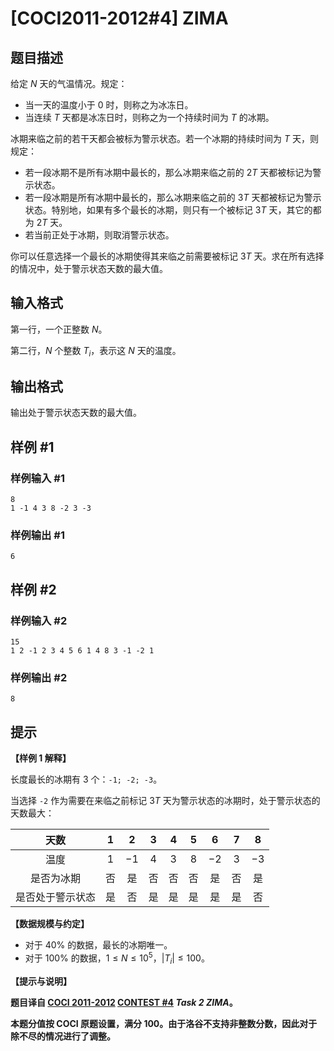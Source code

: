 # [COCI2011-2012#4] ZIMA

## 题目描述

给定 $N$ 天的气温情况。规定：

- 当一天的温度小于 $0$ 时，则称之为冰冻日。
- 当连续 $T$ 天都是冰冻日时，则称之为一个持续时间为 $T$ 的冰期。

冰期来临之前的若干天都会被标为警示状态。若一个冰期的持续时间为 $T$ 天，则规定：

- 若一段冰期不是所有冰期中最长的，那么冰期来临之前的 $2T$ 天都被标记为警示状态。
- 若一段冰期是所有冰期中最长的，那么冰期来临之前的 $3T$ 天都被标记为警示状态。特别地，如果有多个最长的冰期，则只有一个被标记 $3T$ 天，其它的都为 $2T$ 天。
- 若当前正处于冰期，则取消警示状态。

你可以任意选择一个最长的冰期使得其来临之前需要被标记 $3T$ 天。求在所有选择的情况中，处于警示状态天数的最大值。

## 输入格式

第一行，一个正整数 $N$。

第二行，$N$ 个整数 $T_i$，表示这 $N$ 天的温度。

## 输出格式

输出处于警示状态天数的最大值。

## 样例 #1

### 样例输入 #1
```
8
1 -1 4 3 8 -2 3 -3
```

### 样例输出 #1

```
6
```

## 样例 #2

### 样例输入 #2
```
15
1 2 -1 2 3 4 5 6 1 4 8 3 -1 -2 1
```

### 样例输出 #2

```
8
```

## 提示

**【样例 1 解释】**

长度最长的冰期有 $3$ 个：$\texttt{-1; -2; -3}$。

当选择 $\texttt{-2}$ 作为需要在来临之前标记 $3T$ 天为警示状态的冰期时，处于警示状态的天数最大：

|天数|$1$|$2$|$3$|$4$|$5$|$6$|$7$|$8$|
| :----------: | :----------: | :----------: | :----------: | :----------: | :----------: | :----------: | :----------: | :----------: |
|温度|$1$|$-1$|$4$|$3$|$8$|$-2$|$3$|$-3$|
|是否为冰期|否|是|否|否|否|是|否|是|
|是否处于警示状态|是|否|是|是|是|是|是|否|

**【数据规模与约定】**

- 对于 $40\%$ 的数据，最长的冰期唯一。
- 对于 $100\%$ 的数据，$1 \le N \le 10^5$，$|T_i| \le 100$。

**【提示与说明】**

**题目译自 [COCI 2011-2012](https://hsin.hr/coci/archive/2011_2012/) [CONTEST #4](https://hsin.hr/coci/archive/2011_2012/contest4_tasks.pdf) _Task 2 ZIMA_。**

**本题分值按 COCI 原题设置，满分 $100$。由于洛谷不支持非整数分数，因此对于除不尽的情况进行了调整。**

